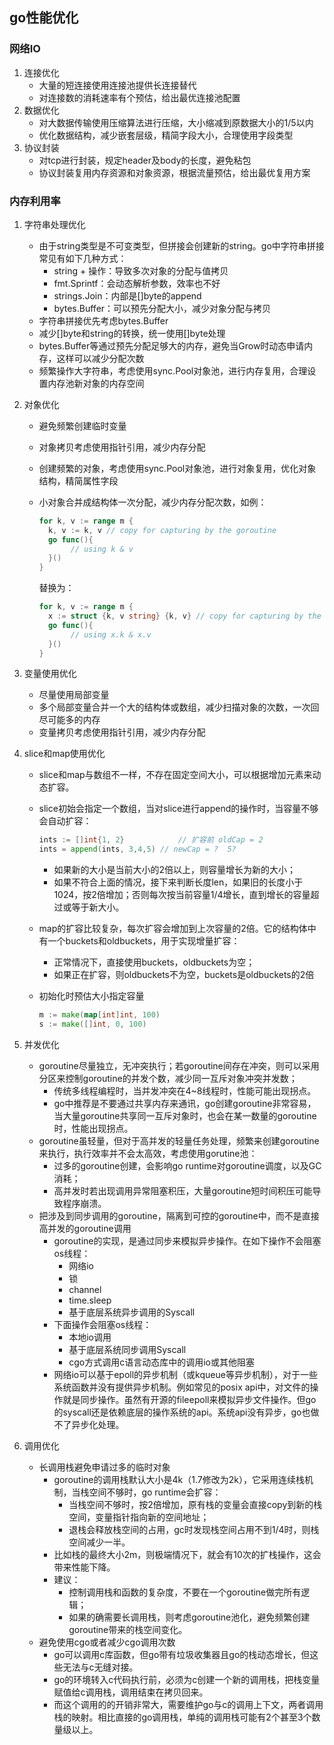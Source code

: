 ## go性能优化

### 网络IO

1. 连接优化
   - 大量的短连接使用连接池提供长连接替代
   - 对连接数的消耗速率有个预估，给出最优连接池配置
2. 数据优化
   - 对大数据传输使用压缩算法进行压缩，大小缩减到原数据大小的1/5以内
   - 优化数据结构，减少嵌套层级，精简字段大小，合理使用字段类型
3. 协议封装
   - 对tcp进行封装，规定header及body的长度，避免粘包
   - 协议封装复用内存资源和对象资源，根据流量预估，给出最优复用方案

### 内存利用率

1. 字符串处理优化

   - 由于string类型是不可变类型，但拼接会创建新的string。go中字符串拼接常见有如下几种方式：
     - string + 操作：导致多次对象的分配与值拷贝
     - fmt.Sprintf：会动态解析参数，效率也不好
     - strings.Join：内部是[]byte的append
     - bytes.Buffer：可以预先分配大小，减少对象分配与拷贝
   - 字符串拼接优先考虑bytes.Buffer
   - 减少[]byte和string的转换，统一使用[]byte处理
   - bytes.Buffer等通过预先分配足够大的内存，避免当Grow时动态申请内存，这样可以减少分配次数
   - 频繁操作大字符串，考虑使用sync.Pool对象池，进行内存复用，合理设置内存池新对象的内存空间

2. 对象优化

   - 避免频繁创建临时变量

   - 对象拷贝考虑使用指针引用，减少内存分配

   - 创建频繁的对象，考虑使用sync.Pool对象池，进行对象复用，优化对象结构，精简属性字段

   - 小对象合并成结构体一次分配，减少内存分配次数，如例：

     ```go
     for k, v := range m {
       k, v := k, v // copy for capturing by the goroutine
       go func(){
         	// using k & v
       }()
     }
     ```

     替换为：

     ```go
     for k, v := range m {
       x := struct {k, v string} {k, v} // copy for capturing by the goroutine
       go func(){
         	// using x.k & x.v
       }()
     }
     ```

3. 变量使用优化

   - 尽量使用局部变量
   - 多个局部变量合并一个大的结构体或数组，减少扫描对象的次数，一次回尽可能多的内存
   - 变量拷贝考虑使用指针引用，减少内存分配

4. slice和map使用优化

   - slice和map与数组不一样，不存在固定空间大小，可以根据增加元素来动态扩容。

   - slice初始会指定一个数组，当对slice进行append的操作时，当容量不够会自动扩容：

     ```go
     ints := []int{1, 2} 			// 扩容前 oldCap = 2
     ints = append(ints, 3,4,5) // newCap = ?  5?
     ```

     - 如果新的大小是当前大小的2倍以上，则容量增长为新的大小；
     - 如果不符合上面的情况，接下来判断长度len，如果旧的长度小于1024，按2倍增加；否则每次按当前容量1/4增长，直到增长的容量超过或等于新大小。

   - map的扩容比较复杂，每次扩容会增加到上次容量的2倍。它的结构体中有一个buckets和oldbuckets，用于实现增量扩容：

     - 正常情况下，直接使用buckets，oldbuckets为空；
     - 如果正在扩容，则oldbuckets不为空，buckets是oldbuckets的2倍

   - 初始化时预估大小指定容量

     ```go
     m := make(map[int]int, 100)
     s := make([]int, 0, 100)
     ```

5. 并发优化

   - goroutine尽量独立，无冲突执行；若goroutine间存在冲突，则可以采用分区来控制goroutine的并发个数，减少同一互斥对象冲突并发数；
     - 传统多线程编程时，当并发冲突在4~8线程时，性能可能出现拐点。
     - go中推荐是不要通过共享内存来通讯，go创建goroutine非常容易，当大量goroutine共享同一互斥对象时，也会在某一数量的goroutine时，性能出现拐点。
   - goroutine虽轻量，但对于高并发的轻量任务处理，频繁来创建goroutine来执行，执行效率并不会太高效，考虑使用gorutine池：
     - 过多的goroutine创建，会影响go runtime对goroutine调度，以及GC消耗；
     - 高并发时若出现调用异常阻塞积压，大量goroutine短时间积压可能导致程序崩溃。
   - 把涉及到同步调用的goroutine，隔离到可控的goroutine中，而不是直接高并发的goroutine调用
     - goroutine的实现，是通过同步来模拟异步操作。在如下操作不会阻塞os线程：
       - 网络io
       - 锁
       - channel
       - time.sleep
       - 基于底层系统异步调用的Syscall
     - 下面操作会阻塞os线程：
       - 本地io调用
       - 基于底层系统同步调用Syscall
       - cgo方式调用c语言动态库中的调用io或其他阻塞
     - 网络io可以基于epoll的异步机制（或kqueue等异步机制），对于一些系统函数并没有提供异步机制。例如常见的posix api中，对文件的操作就是同步操作。虽然有开源的fileepoll来模拟异步文件操作。但go的syscall还是依赖底层的操作系统的api。系统api没有异步，go也做不了异步化处理。

6. 调用优化

   - 长调用栈避免申请过多的临时对象
     - goroutine的调用栈默认大小是4k（1.7修改为2k），它采用连续栈机制，当栈空间不够时，go runtime会扩容：
       - 当栈空间不够时，按2倍增加，原有栈的变量会直接copy到新的栈空间，变量指针指向新的空间地址；
       - 退栈会释放栈空间的占用，gc时发现栈空间占用不到1/4时，则栈空间减少一半。
     - 比如栈的最终大小2m，则极端情况下，就会有10次的扩栈操作，这会带来性能下降。
     - 建议：
       - 控制调用栈和函数的复杂度，不要在一个goroutine做完所有逻辑；
       - 如果的确需要长调用栈，则考虑goroutine池化，避免频繁创建goroutine带来的栈空间变化。
   - 避免使用cgo或者减少cgo调用次数
     - go可以调用c库函数，但go带有垃圾收集器且go的栈动态增长，但这些无法与c无缝对接。
     - go的环境转入c代码执行前，必须为c创建一个新的调用栈，把栈变量赋值给c调用栈，调用结束在拷贝回来。
     - 而这个调用的的开销非常大，需要维护go与c的调用上下文，两者调用栈的映射。相比直接的go调用栈，单纯的调用栈可能有2个甚至3个数量级以上。

